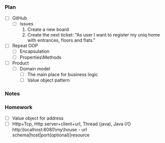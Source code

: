 ### Plan

- [ ] GitHub
    - [ ] issues
       1) Create a new board
       2) Create the next ticket: "As user I want to register my uniq home with entrances, floors and flats." 
- [ ] Repeat OOP
    - [ ] Encapsulation
    - [ ] Properties\Methods
- [ ] Product
    - [ ] Domain model
      - [ ] The main place for business logic
      - [ ] Value object pattern

### Notes


### Homework

- [ ] Value object for address
- [ ] Http+Tcp, Http server+client+url, Thread (java), Java I/O    
http:\\localhost:8080\my\house  - url
schema|host|port(optional)|resource